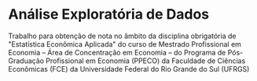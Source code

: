 # Análise Exploratória de Dados
Trabalho para obtenção de nota no âmbito da disciplina obrigatória de "Estatística Econômica Aplicada" do curso de Mestrado Profissional em Economia – Área de Concentração em Economia – do Programa de Pós-Graduação Profissional em Economia (PPECO) da Faculdade de Ciências Econômicas (FCE) da Universidade Federal do Rio Grande do Sul (UFRGS)
